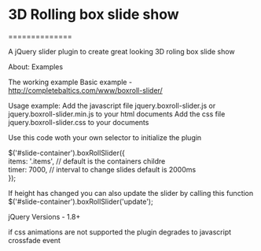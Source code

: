 <h1>3D Rolling box slide show</h1>
==============

A jQuery slider plugin to create great looking 3D roling box slide show

About: Examples
 
The working example
Basic example     - http://completebaltics.com/www/boxroll-slider/
 
Usage example:
Add the javascript file jquery.boxroll-slider.js or jquery.boxroll-slider.min.js to your html documents <HEAD>
Add the css file jquery.boxroll-slider.css to your documents <HEAD>
 
Use this code woth your own selector to initialize the plugin

$('#slide-container').boxRollSlider({<br/>
 items: '.items', // default is the containers childre<br/>
 timer: 7000, // interval to change slides default is 2000ms<br/>
});
 
 If height has changed you can also update the slider by calling this function<br/>
 $('#slide-container').boxRollSlider('update');
 
 jQuery Versions - 1.8+
 
 if css animations are not supported the plugin degrades to javascript crossfade event
